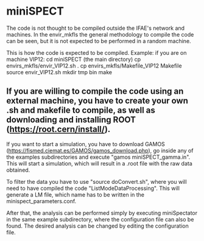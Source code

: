 # miniSPECT
The code is not thought to be compiled outside the IFAE's network and machines. 
In the envir_mkfls the general methodology to compile the code can be seen,
but it is not expected to be performed in a random machine. 

This is how the code is expected to be compiled. 
Example: if you are on machine VIP12:
	cd miniSPECT 		(the main directory)
	cp envirs_mkfls/envir_VIP12.sh .
	cp envirs_mkfls/Makefile_VIP12 Makefile
	source envir_VIP12.sh 
	mkdir tmp bin
	make

If you are willing to compile the code using an external machine, you have to create your 
own .sh and makefile to compile, as well as downloading and installing ROOT (https://root.cern/install/).
----------------------------------------------------------------------
If you want to start a simulation, you have to download GAMOS (https://fismed.ciemat.es/GAMOS/gamos_download.php),
go inside any of the examples subdirectories and execute "gamos miniSPECT_gamma.in". This will start a simulation, 
which will result in a .root file with the raw data obtained. 

To filter the data you have to use "source doConvert.sh", where you will need to have compiled the code "ListModeDataProcessing".
This will generate a LM file, which name has to be written in the minispect_parameters.conf. 

After that, the analysis can be performed simply by executing miniSpectator in the same example subdirectory, where the 
configuration file can also be found. The desired analysis can be changed by editing the configuration file.  
